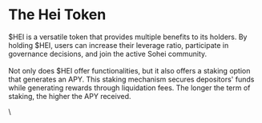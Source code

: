# The Hei Token

$HEI is a versatile token that provides multiple benefits to its holders. By holding $HEI, users can increase their leverage ratio, participate in governance decisions, and join the active Sohei community. \
\
Not only does $HEI offer functionalities, but it also offers a staking option that generates an APY. This staking mechanism secures depositors' funds while generating rewards through liquidation fees. The longer the term of staking, the higher the APY received.

\
